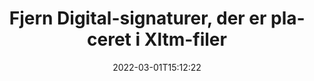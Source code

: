 ---
############################# Static ############################
layout: "auto-gen-signature"
date: 2022-03-01T15:12:22
draft: false
operation: Delete
signaturetype: Digital
fileformat: Xltm
productName: Java
lang: da
productCode: java
otherformats: pdf doc docx docm dot dotx odt ott xls xlsx xlsm xlsb ods ots xltx xltm pptx pptm
breadcrumb: Put Digital signature on Xltm for Java

############################# Head ############################
head_title: "Slet Digital signaturer fra Xltm filer via Java"
head_description: "Sletning af specifikke Digital-signaturer fra signerede Xltm-dokumenter kan udføres nemt med en kort Java-kode."

############################# Header ############################
title: "Fjern Digital-signaturer, der er placeret i Xltm-filer"
description: "Slet forskellige Digital-signaturer fra Xltm-dokumenter. Fjernelse af Digital signaturer kræver simpel Java kode."
bg_image: "https://cms.admin.containerize.com/templates/aspose/App_Themes/V3/images/bg/header1.png"
bg_overlay: false
button:
    enable: true

############################# SubMenu ############################
submenu:
    enable: true

    left:
        img_alt: "GroupDocs.Signature for Java"
        image: "https://cms.admin.containerize.com/templates/groupdocs/images/product-logos/90x90-noborder/groupdocs-signature-java.png"
        product: "GroupDocs.Signature"
        platform: "Java"



############################# About ############################
about:
    enable: true
    title: "Få oplysninger om GroupDocs.Signature for Java API-funktioner"
    content: |
        [GroupDocs.Signature for Java](https://products.groupdocs.com/signature/java/) API giver mange måder at behandle dine dokumenter ved hjælp af elektroniske signaturer. Digitale signaturer som tekster, billeder, digitale certifikater, stregkoder, QR-koder, stempler eller metadata er tilgængelige. Kunder har mulighed for at tilføje, slette, opdatere, verificere eller søge i digitale signaturer i PDF-filer, MS Word-dokumenter, MS Excel-projektmapper, MS PowerPoint-præsentationer, Adobe Photoshop-filer og forskellige billedformater. Der er et stort antal nyttige funktioner og indstillinger.
    

############################# Steps ############################
steps:
    enable: true
    title_left: "Sådan fjerner du Digital-signaturer fra dit Xltm-dokument"
    content_left: |
        [GroupDocs.Signature for Java](https://products.groupdocs.com/signature/java/) giver nyttige funktioner til at rydde Xltm dokumenter for Digital signaturer med et par linjer kode.
        
        * For det første skal du instansiere Signatur-objektets sti til dit dokument som en konstruktørparameter.
        * Opret derefter et passende signaturobjekt og opsæt dets unikke identifikator.
        * Kald derefter Slet-metoden, der passerer signaturobjekt, som skal slettes.
        * Endelig resultat af procesdrift.

    title_right: "Systemkrav"
    content_right: |
        GroupDocs.Signature for Java understøttes på alle større platforme og operativsystemer. Før du udfører koden nedenfor, skal du sørge for, at du har følgende forudsætninger installeret på dit system.

        * Operativsystemer: Microsoft Windows, Linux, MacOS
        * Udviklingsmiljøer: NetBeans, Intellij IDEA, Eclipse, etc.
        * Java runtime: J2SE 6.0 and above
        * Download den seneste version af GroupDocs.Signature for Java fra [Maven](https://repository.groupdocs.com/webapp/#/artifacts/browse/tree/General/repo/com/groupdocs/groupdocs-signature)
         
    code: |
        ```java    
                
        // Set up input Xltm file
        String filePath = "input.xltm";
        // Set up output file
        String outputFilePath = "output.xltm";

        // Instantiate Signature for input file
        Signature signature = new Signature(filePath);

        // Id of signature which is supposed to be deleted
        // such Id may be obtained as result of search operation
        String id = "a01e1940-997a-444b-89af-9309a2d559a5";

        // provide signature item to delete
        DigitalSignature signatureToDelete = new DigitalSignature(id);

        // delete signature
        Boolean deleteResult = signature.delete(outputFilePath, signatureToDelete);

        // process deletion result
        if (deleteResult)
        {
                System.out.println("Signature was deleted successfully!");
        }
        ```

############################# Demos ############################
demos:
    enable: true
    title: "Signering med Digital signaturer Live Demo"
    content: |
       Føj forskellige elektroniske signaturer til filen Xltm lige nu ved at besøge webstedet [GroupDocs.Signature App](https://products.groupdocs.app/signature/family).          

############################# More Formats ############################
more_formats:
    enable: true
    title: "Slet dine Digital-signaturer med Java"
    content: |
        "Sletning af e-signaturer som blev tilføjet til forskellige dokumentformater. Fjern signaturer hurtigt uden ekstra kode."
    format: 
       
       
back_to_top:
    enable: true
---